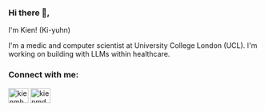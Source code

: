### Hi there 👋, 

I'm Kien! (Ki-yuhn)

I'm a medic and computer scientist at University College London (UCL). I'm working on building with LLMs within healthcare.

<h3 align="left">Connect with me:</h3>
<p align="left">
<a href="https://twitter.com/kienmh" target="blank"><img align="center" src="https://raw.githubusercontent.com/rahuldkjain/github-profile-readme-generator/master/src/images/icons/Social/twitter.svg" alt="kienmh" height="30" width="40" /></a>
<a href="https://medium.com/kienmd" target="blank"><img align="center" src="https://raw.githubusercontent.com/rahuldkjain/github-profile-readme-generator/master/src/images/icons/Social/medium.svg" alt="kienmd" height="30" width="40" /></a>
</p>
